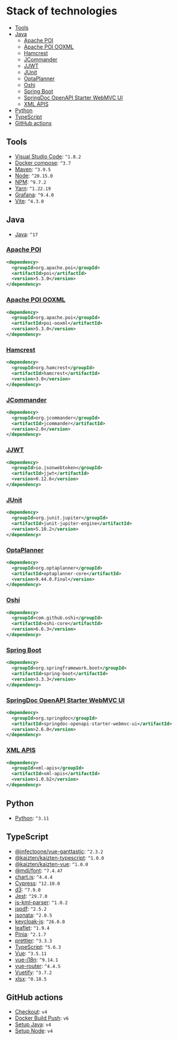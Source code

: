# Stack of technologies

- [Tools](#tools)
- [Java](#java)
  - [Apache POI](#apache-poi)
  - [Apache POI OOXML](#apache-poi-ooxml)
  - [Hamcrest](#hamcrest)
  - [JCommander](#jcommander)
  - [JJWT](#jjwt)
  - [JUnit](#junit)
  - [OptaPlanner](#optaplanner)
  - [Oshi](#oshi)
  - [Spring Boot](#spring-boot)
  - [SpringDoc OpenAPI Starter WebMVC UI](#springdoc-openapi-starter-webmvc-ui)
  - [XML APIS](#xml-apis)
- [Python](#python)
- [TypeScript](#typescript)
- [GitHub actions](#github-actions)

## Tools

* [Visual Studio Code](https://code.visualstudio.com/): `^1.8.2`
* [Docker compose](https://docs.docker.com/compose/): `^3.7`
* [Maven](https://maven.apache.org/index.html): `^3.9.5`
* [Node](https://nodejs.org): `^20.15.0`
* [NPM](https://www.npmjs.com/package/npm): `^9.7.2`
* [Yarn](https://yarnpkg.com): `^1.22.19`
* [Grafana](https://grafana.com/grafana/download): `^9.4.0`
* [Vite](https://www.npmjs.com/package/vite): `^4.3.0`

## Java

* [Java](https://en.wikipedia.org/wiki/Java_version_history): `^17`

### [Apache POI](https://mvnrepository.com/artifact/org.apache.poi/poi)
```xml
<dependency>
  <groupId>org.apache.poi</groupId>
  <artifactId>poi</artifactId>
  <version>5.3.0</version>
</dependency>
```

### [Apache POI OOXML](https://mvnrepository.com/artifact/org.apache.poi/poi-ooxml)
```xml
<dependency>
  <groupId>org.apache.poi</groupId>
  <artifactId>poi-ooxml</artifactId>
  <version>5.3.0</version>
</dependency>
```

### [Hamcrest](https://mvnrepository.com/artifact/org.hamcrest/hamcrest)
```xml
<dependency>
  <groupId>org.hamcrest</groupId>
  <artifactId>hamcrest</artifactId>
  <version>3.0</version>
</dependency>
```

### [JCommander](https://mvnrepository.com/artifact/org.jcommander/jcommander)
```xml
<dependency>
  <groupId>org.jcommander</groupId>
  <artifactId>jcommander</artifactId>
  <version>2.0</version>
</dependency>
```

### [JJWT](https://mvnrepository.com/artifact/io.jsonwebtoken/jjwt-api)
```xml
<dependency>
  <groupId>io.jsonwebtoken</groupId>
  <artifactId>jjwt</artifactId>
  <version>0.12.6</version>
</dependency>
```

### [JUnit](https://mvnrepository.com/artifact/org.junit.jupiter/junit-jupiter-api)
```xml
<dependency>
  <groupId>org.junit.jupiter</groupId>
  <artifactId>junit-jupiter-engine</artifactId>
  <version>5.10.2</version>
</dependency>
```

###  [OptaPlanner](https://mvnrepository.com/artifact/org.optaplanner/optaplanner-core)
```xml
<dependency>
  <groupId>org.optaplanner</groupId>
  <artifactId>optaplanner-core</artifactId>
  <version>9.44.0.Final</version>
</dependency>
```

### [Oshi](https://mvnrepository.com/artifact/com.github.oshi/oshi-core)
```xml
<dependency>
  <groupId>com.github.oshi</groupId>
  <artifactId>oshi-core</artifactId>
  <version>6.6.3</version>
</dependency>
```

###  [Spring Boot](https://mvnrepository.com/artifact/org.springframework.boot/spring-boot)
```xml
<dependency>
  <groupId>org.springframework.boot</groupId>
  <artifactId>spring-boot</artifactId>
  <version>3.3.3</version>
</dependency>
```

###  [SpringDoc OpenAPI Starter WebMVC UI](https://mvnrepository.com/artifact/org.springdoc/springdoc-openapi-starter-webmvc-ui)
```xml
<dependency>
  <groupId>org.springdoc</groupId>
  <artifactId>springdoc-openapi-starter-webmvc-ui</artifactId>
  <version>2.6.0</version>
</dependency>
```
###  [XML APIS](https://mvnrepository.com/artifact/xml-apis/xml-apis)
```xml
<dependency>
  <groupId>xml-apis</groupId>
  <artifactId>xml-apis</artifactId>
  <version>1.0.b2</version>
</dependency>
```

## Python

* [Python](https://www.python.org/downloads/): `^3.11`

## TypeScript

* [@infectoone/vue-ganttastic](https://www.npmjs.com/package/@infectoone/vue-ganttastic): `^2.3.2`
* [@kaizten/kaizten-typescript](https://github.com/kaizten/kaizten-typescript): `^1.0.0`
* [@kaizten/kaizten-vue](https://github.com/kaizten/kaizten-vue): `^1.0.0`
* [@mdi/font](https://www.npmjs.com/package/@mdi/font): `^7.4.47`
* [chart.js](https://github.com/chartjs/Chart.js): `^4.4.4`
* [Cypress](https://docs.cypress.io/guides/references/changelog): `^12.10.0`
* [d3](https://www.npmjs.com/package/d3): `^7.9.0`
* [Jest](https://jestjs.io/): `^29.7.0`
* [js-kml-parser](https://www.npmjs.com/package/js-kml-parser): `^1.0.2`
* [jspdf](https://www.npmjs.com/package/jspdf): `^2.5.2`
* [jsonata](https://www.npmjs.com/package/jsonata): `^2.0.5`
* [keycloak-js](https://www.npmjs.com/package/keycloak-js): `^26.0.0`
* [leaflet](https://leafletjs.com/download.html): `^1.9.4`
* [Pinia](https://www.npmjs.com/package/pinia): `^2.1.7`
* [prettier](https://www.npmjs.com/package/prettier): `^3.3.3`
* [TypeScript](https://www.npmjs.com/package/typescript): `^5.6.3`
* [Vue](https://www.npmjs.com/package/vue): `^3.5.11`
* [vue-i18n](https://vue-i18n.intlify.dev/): `^9.14.1`
* [vue-router](https://www.npmjs.com/package/vue-router): `^4.4.5`
* [Vuetify](https://www.npmjs.com/package/vuetify): `^3.7.2`
* [xlsx](https://www.npmjs.com/package/xlsx): `^0.18.5`

<!-- AIdel
    "@vuepic/vue-datepicker": "^8.1.1",
    "date-fns": "^2.30.0",
    "dayjs": "^1.11.5",
    "luxon": "^3.4.4", // PARA FECHAS
    "mdi": "^2.2.43",
    "pinia-plugin-persistedstate": "^3.2.1",
    "qalendar": "^3.8.1",
    "uuid": "^9.0.1",
    "vue-chartjs": "^5.0.0", -> REVISAR SI PODEMOS CARGARNOS CHART.JS O VUE-CHART.JS
-->

<!-- Entomology manager
    "html2canvas": "^1.4.1",
    "pdfmake": "^0.2.7",
    "pinia-plugin-persistedstate": "^2.1.1",
    "read-excel-file": "^5.6.1",
    "vue3-datepicker": "0.4.0",
    "webfontloader": "^1.6.28"
-->

<!-- Vessel tracker
    "geojson": "^0.5.0",
    "jspdf-autotable": "^3.8.3",
    "leaflet-editable": "^1.2.0",
    "mdi": "^2.2.43", -> CAMBIAR POR @MDI/FONT
    "pinia-plugin-persistedstate": "^3.2.1",
    "read-excel-file": "^5.8.5",
    "vue-chartjs": "^5.3.1",
    "vue-toastification": "^1.7.14",
-->

## GitHub actions

* [Checkout](https://github.com/actions/checkout): `v4`
* [Docker Build Push](https://github.com/mr-smithers-excellent/docker-build-push): `v6`
* [Setup Java](https://github.com/actions/setup-java): `v4`
* [Setup Node](https://github.com/actions/setup-node): `v4`
